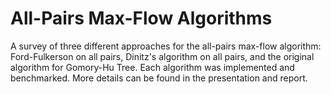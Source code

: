 # All-Pairs Max-Flow Algorithms
A survey of three different approaches for the all-pairs max-flow algorithm: Ford-Fulkerson on all pairs, Dinitz's algorithm on all pairs, and the original algorithm for Gomory-Hu Tree.
Each algorithm was implemented and benchmarked. More details can be found in the presentation and report.
